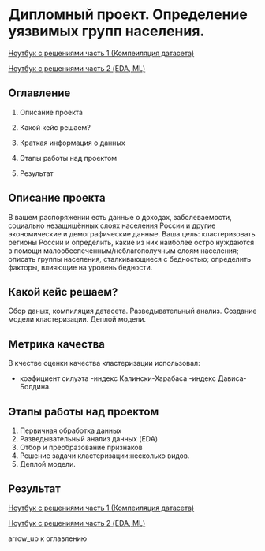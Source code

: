 # Дипломный проект. Определение уязвимых групп населения.


[Ноутбук с решениями часть 1 (Компеиляция датасета)](https://colab.research.google.com/drive/1VVpjzINRzwsAty0JUL58ICa9zWsaE62V?usp=sharing)

[Ноутбук с решениями часть 2 (EDA, ML)](https://colab.research.google.com/drive/1hCXkSKlXyBcTZby22fsTjIwyaWFjZqEx?usp=sharing)
## Оглавление

1. Описание проекта

2. Какой кейс решаем?

3. Краткая информация о данных

4. Этапы работы над проектом

5. Результат

## Описание проекта

В вашем распоряжении есть данные о доходах, заболеваемости, социально
незащищённых слоях населения России и другие экономические и
демографические данные.
Ваша цель:
кластеризовать регионы России и определить, какие из них наиболее остро нуждаются в помощи малообеспеченным/неблагополучным слоям населения;
описать группы населения, сталкивающиеся с бедностью;
определить факторы, влияющие на уровень бедности.


## Какой кейс решаем?

Сбор даных, компиляция датасета.
Разведывательный анализ.
Создание модели кластеризации.
Деплой модели.



## Метрика качества 

В кчестве оценки качества кластеризации использовал:
- коэфициент силуэта
-индекс Калински-Харабаса
-индекс Дависа-Болдина.




## Этапы работы над проектом

1. Первичная обработка данных
2. Разведывательный анализ данных (EDA)
3. Отбор и преобразование признаков
4. Решение задачи кластеризации:несколько видов.
5. Деплой модели.


## Результат



[Ноутбук с решениями часть 1 (Компеиляция датасета)](https://colab.research.google.com/drive/1VVpjzINRzwsAty0JUL58ICa9zWsaE62V?usp=sharing)

[Ноутбук с решениями часть 2 (EDA, ML)](https://colab.research.google.com/drive/1hCXkSKlXyBcTZby22fsTjIwyaWFjZqEx?usp=sharing)

arrow_up к оглавлению
